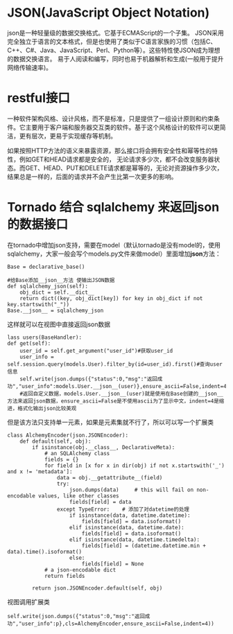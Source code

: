 # JSON(JavaScript Object Notation)

json是一种轻量级的数据交换格式。它基于ECMAScript的一个子集。 JSON采用完全独立于语言的文本格式，但是也使用了类似于C语言家族的习惯（包括C、C++、C#、Java、JavaScript、Perl、Python等）。这些特性使JSON成为理想的数据交换语言。 易于人阅读和编写，同时也易于机器解析和生成(一般用于提升网络传输速率)。



# restful接口

一种软件架构风格、设计风格，而不是标准，只是提供了一组设计原则和约束条件。它主要用于客户端和服务器交互类的软件。基于这个风格设计的软件可以更简洁，更有层次，更易于实现缓存等机制。

如果按照HTTP方法的语义来暴露资源，那么接口将会拥有安全性和幂等性的特性，例如GET和HEAD请求都是安全的， 无论请求多少次，都不会改变服务器状态。而GET、HEAD、PUT和DELETE请求都是幂等的，无论对资源操作多少次， 结果总是一样的，后面的请求并不会产生比第一次更多的影响。



# Tornado 结合 sqlalchemy 来返回json的数据接口

在tornado中增加json支持，需要在model（默认tornado是没有model的，使用sqlalchemy，大家一般会写个models.py文件来做model）里面增加**json**方法：

```
Base = declarative_base()

#给Base添加__json__方法 使输出JSON数据
def sqlalchemy_json(self):
    obj_dict = self.__dict__
    return dict((key, obj_dict[key]) for key in obj_dict if not key.startswith("_"))
Base.__json__ = sqlalchemy_json
```

这样就可以在视图中直接返回json数据 

```
lass users(BaseHandler):
def get(self):
    user_id = self.get_argument("user_id")#获取user_id
    user_info = self.session.query(models.User).filter_by(id=user_id).first()#查询user信息
    self.write(json.dumps({"status":0,"msg":"返回成功","user_info":models.User.__json__(user)},ensure_ascii=False,indent=4))
    #返回自定义数据，models.User.__json__(user)就是使用在Base创建的__json__方法来返回json数据，ensure_ascii=False是不使用ascii为了显示中文，indent=4是缩进，格式化输出json比较美观
```

但是该方法只支持单一元素，如果是元素集就不行了，所以可以写一个扩展类



```
class AlchemyEncoder(json.JSONEncoder):    
    def default(self, obj):
        if isinstance(obj.__class__, DeclarativeMeta):
            # an SQLAlchemy class
            fields = {}
            for field in [x for x in dir(obj) if not x.startswith('_') and x != 'metadata']:
                data = obj.__getattribute__(field)
                try:
                    json.dumps(data)     # this will fail on non-encodable values, like other classes
                    fields[field] = data
                except TypeError:    # 添加了对datetime的处理
                    if isinstance(data, datetime.datetime):
                        fields[field] = data.isoformat()
                    elif isinstance(data, datetime.date):
                        fields[field] = data.isoformat()
                    elif isinstance(data, datetime.timedelta):
                        fields[field] = (datetime.datetime.min + data).time().isoformat()
                    else:
                        fields[field] = None
            # a json-encodable dict
            return fields

        return json.JSONEncoder.default(self, obj)
```

视图调用扩展类 

```
self.write(json.dumps({"status":0,"msg":"返回成功","user_info":p},cls=AlchemyEncoder,ensure_ascii=False,indent=4))
```

